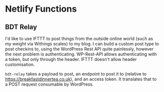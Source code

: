 # Netlify Functions

## BDT Relay

I'd like to use IFTTT to post things from the outside online world (such as my weight via Withings scales) to my blog. I can build a custom post type to post checkins to, using the WordPress Rest API quite painlessly, however the next problem is authenticating. WP-Rest-API allows authenticating with a token, but only through the header. IFTTT doesn't allow header customisation.

`bdt-relay` takes a payload to post, an endpoint to post it to (relative to https://breakfastdinnertea.co.uk), and an access token. It translates that to a POST request consumable by WordPress.
